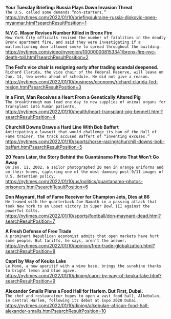 **Your Tuesday Briefing: Russia Plays Down Invasion Threat**\
`The U.S. called some demands “non-starters.”`\
https://nytimes.com/2022/01/10/briefing/ukraine-russia-djokovic-open-myanmar.html?searchResultPosition=1

**N.Y.C. Mayor Revises Number Killed in Bronx Fire**\
`New York City officials revised the number of fatalities in the deadly Bronx apartment fire, and said they were investigating if a malfunctioning door allowed smoke to spread throughout the building.`\
https://nytimes.com/video/nyregion/100000008153341/bronx-fire-nyc-death-toll.html?searchResultPosition=2

**The Fed’s vice chair is resigning early after trading scandal deepened.**\
`Richard Clarida, the vice chair of the Federal Reserve, will leave on Jan. 14, two weeks ahead of schedule. He did not give a reason.`\
https://nytimes.com/2022/01/10/business/economy/richard-clarida-fed-resign.html?searchResultPosition=3

**In a First, Man Receives a Heart From a Genetically Altered Pig**\
`The breakthrough may lead one day to new supplies of animal organs for transplant into human patients.`\
https://nytimes.com/2022/01/10/health/heart-transplant-pig-bennett.html?searchResultPosition=4

**Churchill Downs Draws a Hard Line With Bob Baffert**\
`Anticipating a lawsuit that would challenge its ban of the Hall of Fame trainer, the track accused Baffert of “inventing excuses.”`\
https://nytimes.com/2022/01/10/sports/horse-racing/churchill-downs-bob-baffert.html?searchResultPosition=5

**20 Years Later, the Story Behind the Guantánamo Photo That Won’t Go Away**\
`On Jan. 11, 2002, a sailor photographed 20 men in orange uniforms and on their knees, capturing one of the most damning post-9/11 images of U.S. detention policy.`\
https://nytimes.com/2022/01/10/us/politics/guantanamo-photos-prisoners.html?searchResultPosition=6

**Don Maynard, Hall of Fame Receiver for Champion Jets, Dies at 86**\
`He teamed with the quarterback Joe Namath in a passing attack that took New York to an upset victory in Super Bowl III against the powerful Colts.`\
https://nytimes.com/2022/01/10/sports/football/don-maynard-dead.html?searchResultPosition=7

**A Fresh Defense of Free Trade**\
`A prominent Republican economist admits that open markets have hurt some people. But tariffs, he says, aren’t the answer.`\
https://nytimes.com/2022/01/10/opinion/free-trade-globalization.html?searchResultPosition=8

**Capri by Way of Keuka Lake**\
`Le Moné, a new aperitif with a wine base, brings the sunshine thanks to bright lemon and blue agave.`\
https://nytimes.com/2022/01/10/dining/capri-by-way-of-keuka-lake.html?searchResultPosition=9

**Alexander Smalls Plans a Food Hall for Harlem. But First, Dubai.**\
`The chef and restaurateur hopes to open a vast food hall, Alkebulan, in central Harlem, following its debut at Expo 2020 Dubai.`\
https://nytimes.com/2022/01/10/dining/alkebulan-african-food-hall-alexander-smalls.html?searchResultPosition=10

